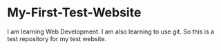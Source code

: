 # My-First-Test-Website
I am learning Web Development. I am also learning to use git. So this is a test repository for my test website.
